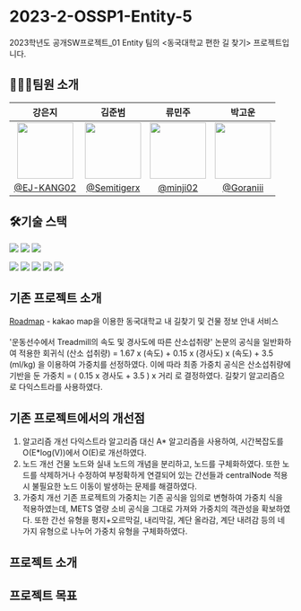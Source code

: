 # 2023-2-OSSP1-Entity-5
2023학년도 공개SW프로젝트_01 Entity 팀의 <동국대학교 편한 길 찾기> 프로젝트입니다.<br>

## 🧑🏻‍💻팀원 소개
|강은지|김준범|류민주|박고운|
|:-:|:-:|:-:|:-:|
|<img src="https://avatars.githubusercontent.com/u/97174348?v=4" width="100px" />|<img src="https://avatars.githubusercontent.com/u/144897551?v=4" width="100px" />|<img src="https://avatars.githubusercontent.com/u/135093109?v=4" width="100px" />|<img src="https://avatars.githubusercontent.com/u/104720260?v=4" width="100px" />|
|[@EJ-KANG02](https://github.com/EJ-KANG02)|[@Semitigerx](https://github.com/Semitigerx)|[@minji02](https://github.com/minij02)|[@Goraniii](https://github.com/Goraniiii)|

## 🛠️기술 스택
<img src="https://img.shields.io/badge/Intellij-000000?style=flat-square&logo=intellijidea&logoColor=white"/> <img src="https://img.shields.io/badge/Git-F05032?style=flat-square&logo=git&logoColor=white"/> <img src="https://img.shields.io/badge/GitHub-181717?style=flat-square&logo=GitHub&logoColor=white"/>

<img src="https://img.shields.io/badge/React-61DAFB?style=flat-square&logo=React&logoColor=black"/> <img src="https://img.shields.io/badge/HTML5-E34F26?style=flat-square&logo=html5&logoColor=white"/> <img src="https://img.shields.io/badge/CSS3-1572B6?style=flat-square&logo=css3&logoColor=white"/> <img src="https://img.shields.io/badge/JavaScript-F7DF1E?style=flat-square&logo=javascript&logoColor=black"/> <img src="https://img.shields.io/badge/Spring-6DB33F?style=flat-square&logo=Spring&logoColor=white"/>

## 기존 프로젝트 소개
[Roadmap](https://github.com/CSID-DGU/2023-1-OSSP1-Roadmap-10) -  kakao map을 이용한 동국대학교 내 길찾기 및 건물 정보 안내 서비스<br><br>
'운동선수에서 Treadmill의 속도 및 경사도에 따른 산소섭취량' 논문의 공식을 일반화하여 적용한 회귀식 (산소 섭취량) = 1.67 x (속도) + 0.15 x (경사도) x (속도) + 3.5 (ml/kg) 을 이용하여 가중치를 선정하였다.
이에 따라 최종 가중치 공식은 산소섭취량에 기반을 둔
가중치 = ( 0.15 x 경사도 + 3.5 ) x 거리
로 결정하였다.
길찾기 알고리즘으로 다익스트라를 사용하였다.

## 기존 프로젝트에서의 개선점
1. 알고리즘 개선
다익스트라 알고리즘 대신 A* 알고리즘을 사용하여, 시간복잡도를 O(E*log(V))에서 O(E)로 개선하였다. 
2. 노드 개선
건물 노드와 실내 노드의 개념을 분리하고, 노드를 구체화하였다. 또한 노드를 삭제하거나 수정하여 부정확하게 연결되어 있는 간선들과 centralNode 적용 시 불필요한 노드 이동이 발생하는 문제를 해결하였다.
3. 가중치 개선
기존 프로젝트의 가중치는 기존 공식을 임의로 변형하여 가중치 식을 적용하였는데, METS 열량 소비 공식을 그대로 가져와 가중치의 객관성을 확보하였다. 또한 간선 유형을 평지+오르막길, 내리막길, 계단 올라감, 계단 내려감 등의 네가지 유형으로 나누어 가중치 유형을 구체화하였다.
 
## 프로젝트 소개

## 프로젝트 목표




